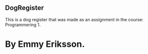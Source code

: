 ## DogRegister

This is a dog register that was made as an assignment in the course: Programmering 1. 

# By Emmy Eriksson.
